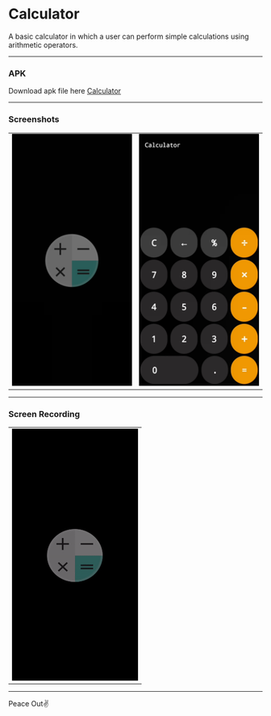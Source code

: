 # Calculator

A basic calculator in which a user can perform simple calculations using arithmetic operators.

---
### APK
Download apk file here [Calculator](https://github.com/prakhar-agarwall/Source/raw/master/Calculator/calculator.apk)

---

### Screenshots
<table>
  <tbody>
    <td><img src = "https://github.com/prakhar-agarwall/Source/raw/master/Calculator/first_activity.jpg" width="250" height="500"></td>
    <td><img src = "https://github.com/prakhar-agarwall/Source/raw/master/Calculator/second_activity.jpg" width="250" height="500" ></td>
  </tbody>
 </table>
 
 ---
 
 ### Screen Recording
<table>
  <tbody>
    <td><img src = "https://github.com/prakhar-agarwall/Source/raw/master/Calculator/Calculator.gif" width="250" height="500"></td>
  </tbody>
 </table>
 
 ---
 
 Peace Out✌


